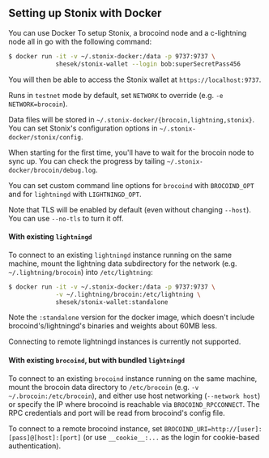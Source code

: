 ## Setting up Stonix with Docker

You can use Docker To setup Stonix, a brocoind node and a c-lightning node all in go with the following command:

```bash
$ docker run -it -v ~/.stonix-docker:/data -p 9737:9737 \
             shesek/stonix-wallet --login bob:superSecretPass456
```

You will then be able to access the Stonix wallet at `https://localhost:9737`.

Runs in `testnet` mode by default, set `NETWORK` to override (e.g. `-e NETWORK=brocoin`).

Data files will be stored in `~/.stonix-docker/{brocoin,lightning,stonix}`.
You can set Stonix's configuration options in `~/.stonix-docker/stonix/config`.

When starting for the first time, you'll have to wait for the brocoin node to sync up.
You can check the progress by tailing `~/.stonix-docker/brocoin/debug.log`.

You can set custom command line options for `brocoind` with `BROCOIND_OPT`
and for `lightningd` with `LIGHTNINGD_OPT`.

Note that TLS will be enabled by default (even without changing `--host`).
You can use `--no-tls` to turn it off.

#### With existing `lightningd`

To connect to an existing `lightningd` instance running on the same machine,
mount the lightning data subdirectory for the network (e.g. `~/.lightning/brocoin`)
into `/etc/lightning`:

```bash
$ docker run -it -v ~/.stonix-docker:/data -p 9737:9737 \
             -v ~/.lightning/brocoin:/etc/lightning \
             shesek/stonix-wallet:standalone
```

Note the `:standalone` version for the docker image, which doesn't include
brocoind's/lightningd's binaries and weights about 60MB less.

Connecting to remote lightningd instances is currently not supported.

#### With existing `brocoind`, but with bundled `lightningd`

To connect to an existing `brocoind` instance running on the same machine,
mount the brocoin data directory to `/etc/brocoin` (e.g. `-v ~/.brocoin:/etc/brocoin`),
and either use host networking (`--network host`) or specify the IP where brocoind is reachable via `BROCOIND_RPCCONNECT`.
The RPC credentials and port will be read from brocoind's config file.

To connect to a remote brocoind instance, set `BROCOIND_URI=http://[user]:[pass]@[host]:[port]`
(or use `__cookie__:...` as the login for cookie-based authentication).
